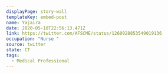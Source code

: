 ```yaml
---
displayPage: story-wall
templateKey: embed-post
name: Yajaira
date: 2020-05-18T22:56:13.471Z
link: https://twitter.com/AFSCME/status/1260928853549019136
occupation: "Nurse "
source: twitter
state: CT
tags:
  - Medical Professional
---
```

